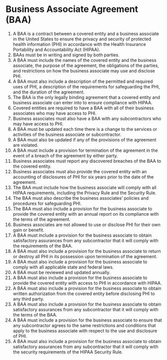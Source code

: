 # Business Associate Agreement (BAA)



1. A BAA is a contract between a covered entity and a business associate in the United States to ensure the privacy and security of protected health information (PHI) in accordance with the Health Insurance Portability and Accountability Act (HIPAA).
2. BAAs must be in writing and signed by both parties.
3. A BAA must include the names of the covered entity and the business associate, the purpose of the agreement, the obligations of the parties, and restrictions on how the business associate may use and disclose PHI.
4. A BAA must also include a description of the permitted and required uses of PHI, a description of the requirements for safeguarding the PHI, and the duration of the agreement.
5. The BAA is the only legally binding agreement that a covered entity and business associate can enter into to ensure compliance with HIPAA.
6. Covered entities are required to have a BAA with all of their business associates who may have access to PHI.
7. Business associates must also have a BAA with any subcontractors who may have access to PHI.
8. A BAA must be updated each time there is a change to the services or activities of the business associate or subcontractor.
9. A BAA must also be updated if any of the provisions of the agreement are violated.
10. A BAA must include a provision for termination of the agreement in the event of a breach of the agreement by either party.
11. Business associates must report any discovered breaches of the BAA to the covered entity.
12. Business associates must also provide the covered entity with an accounting of disclosures of PHI for six years prior to the date of the agreement.
13. The BAA must include how the business associate will comply with all HIPAA requirements, including the Privacy Rule and the Security Rule.
14. The BAA must also describe the business associates’ policies and procedures for safeguarding PHI.
15. The BAA must also include a provision for the business associate to provide the covered entity with an annual report on its compliance with the terms of the agreement.
16. Business associates are not allowed to use or disclose PHI for their own gain or benefit.
17. A BAA must include a provision for the business associate to obtain satisfactory assurances from any subcontractor that it will comply with the requirements of the BAA.
18. A BAA must also include a provision for the business associate to return or destroy all PHI in its possession upon termination of the agreement.
19. A BAA must also include a provision for the business associate to comply with all applicable state and federal laws.
20. A BAA must be reviewed and updated annually.
21. A BAA must also include a provision for the business associate to provide the covered entity with access to PHI in accordance with HIPAA.
22. A BAA must also include a provision for the business associate to obtain written authorization from the covered entity before disclosing PHI to any third party.
23. A BAA must also include a provision for the business associate to obtain satisfactory assurances from any subcontractor that it will comply with the terms of the BAA.
24. A BAA must include a provision for the business associate to ensure that any subcontractor agrees to the same restrictions and conditions that apply to the business associate with respect to the use and disclosure of PHI.
25. A BAA must also include a provision for the business associate to obtain satisfactory assurances from any subcontractor that it will comply with the security requirements of the HIPAA Security Rule.
